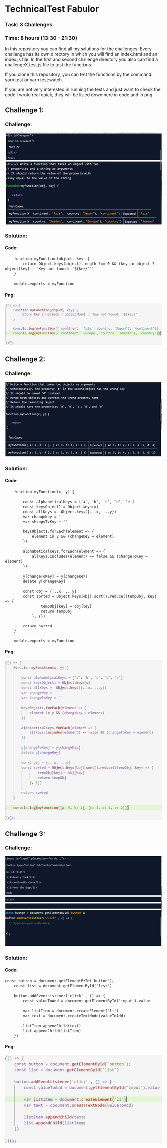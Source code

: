 # TechnicalTest Fabulor

### Task: 3 Challenges

### Time: 8 hours (13:30 - 21:30)

In this repository you can find all my solutions for the challenges.
Every challenge has its own directory in which you will find an index.html and an index.js file.
In the first and second challenge directory you also can find a challengeX.test.js file to test the functions.

If you clone this repository, you can test the functions by the command: yarn test or yarn test:watch.


If you are not very interested in running the tests and just want to check the code I wrote real quick,
they will be listed down here in code and in png.



## Challenge 1:

### Challenge:

![challenge 1](./pictures/challange01.png)

### Solution: 

#### Code:

```
    function myFunction(object, key) {
        return Object.keys(object).length !== 0 && (key in object ? object[key] : `Key not found: '${key}'`)
    }

    module.exports = myFunction
```

#### Png:

![solution 1](./pictures/solutionJS01.png)



## Challenge 2:

### Challenge:

![challenge 2](./pictures/challange02.png)

### Solution: 

#### Code:

```
    function myFunction(x, y) {

        const alphabeticalKeys = ['a', 'b', 'c', 'd', 'e']
        const keysObject1 = Object.keys(x)
        const allKeys =  Object.keys({...x, ...y})
        var changeKey = ''
        var changeToKey = ''

        keysObject1.forEach(element => {
            element in y && (changeKey = element)      
        })

        alphabeticalKeys.forEach(element => {
            allKeys.includes(element) == false && (changeToKey = element)
        })

        y[changeToKey] = y[changeKey]
        delete y[changeKey]

        const obj = {...x, ...y}
        const sorted = Object.keys(obj).sort().reduce((tempObj, key) => {
                tempObj[key] = obj[key]
                return tempObj 
            }, {})

        return sorted
    }

    module.exports = myFunction
```

#### Png:

![solution 2](./pictures/solutionJS02.png)



## Challenge 3:

### Challenge:

![challenge 3](./pictures/challange03.png)

### Solution: 

#### Code:

```
const button = document.getElementById('button');
    const list = document.getElementById('list')
    
    button.addEventListener('click' , () => {
        const valueToAdd = document.getElementById('input').value
        
        var listItem = document.createElement('li')
        var text = document.createTextNode(valueToAdd)

        listItem.appendChild(text)
        list.appendChild(listItem)
    })
```

#### Png:

![solution 3](./pictures/solutionJS03.png)
